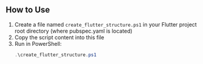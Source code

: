 ## How to Use

1. Create a file named `create_flutter_structure.ps1` in your Flutter project root directory (where pubspec.yaml is located)
2. Copy the script content into this file
3. Run in PowerShell:
   ```powershell
   .\create_flutter_structure.ps1

